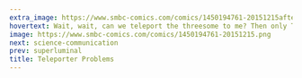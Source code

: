 ```yaml
---
extra_image: https://www.smbc-comics.com/comics/1450194761-20151215after.png
hovertext: Wait, wait, can we teleport the threesome to me? Then only THEY die.
image: https://www.smbc-comics.com/comics/1450194761-20151215.png
next: science-communication
prev: superluminal
title: Teleporter Problems
---
```


